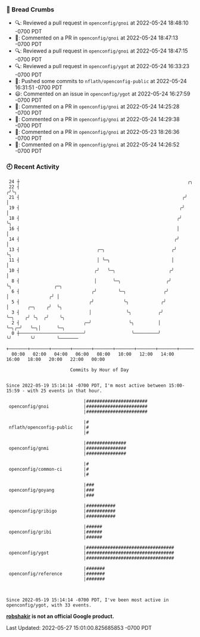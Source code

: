 ### 🍞 Bread Crumbs

 * 🔍: Reviewed a pull request in  `openconfig/gnoi` at 2022-05-24 18:48:10 -0700 PDT
 * 💬: Commented on a PR in  `openconfig/gnoi` at 2022-05-24 18:47:13 -0700 PDT
 * 🔍: Reviewed a pull request in  `openconfig/gnoi` at 2022-05-24 18:47:15 -0700 PDT
 * 🔍: Reviewed a pull request in  `openconfig/ygot` at 2022-05-24 16:33:23 -0700 PDT
 * 🚢: Pushed some commits to `nflath/openconfig-public` at 2022-05-24 16:31:51 -0700 PDT
 * 😃: Commented on an issue in `openconfig/ygot` at 2022-05-24 16:27:59 -0700 PDT
 * 💬: Commented on a PR in  `openconfig/gnoi` at 2022-05-24 14:25:28 -0700 PDT
 * 💬: Commented on a PR in  `openconfig/gnoi` at 2022-05-24 14:29:38 -0700 PDT
 * 💬: Commented on a PR in  `openconfig/gnoi` at 2022-05-23 18:26:36 -0700 PDT
 * 💬: Commented on a PR in  `openconfig/gnoi` at 2022-05-24 14:26:52 -0700 PDT

### 🕘 Recent Activity
```
 24 ┼                                                               ╭╮
 22 ┤                                                              ╭╯╰╮
 21 ┤                                                             ╭╯  │
 19 ┤                                                            ╭╯   │
 18 ┤                                                           ╭╯    ╰╮
 16 ┤                                                           │      │
 14 ┤                                                          ╭╯      │
 13 ┤                             ╭─╮                         ╭╯       ╰╮
 11 ┤                             │ ╰─╮                       │         │
 10 ┤                            ╭╯   ╰─╮                    ╭╯         │
  8 ┤                            │      ╰─╮                 ╭╯          ╰╮                ╭─╮
  6 ┤                           ╭╯        ╰─╮              ╭╯            │               ╭╯ │
  5 ┤                          ╭╯           ╰╮            ╭╯             │       ╭─╮    ╭╯  ╰╮
  3 ┤                          │             ╰╮          ╭╯              ╰─╮    ╭╯ ╰╮  ╭╯    ╰╮
  2 ┤                        ╭─╯              ╰╮         │                 ╰─╮╭─╯   ╰─╮│      ╰─╮
  0 ┼────────────────────────╯                 ╰─────────╯                   ╰╯       ╰╯        ╰───────
    +───────+───────+───────+───────+───────+───────+───────+───────+───────+───────+───────+───────+────
  00:00   02:00   04:00   06:00   08:00   10:00   12:00   14:00   16:00   18:00   20:00   22:00   00:00   

						Commits by Hour of Day


Since 2022-05-19 15:14:14 -0700 PDT, I'm most active between 15:00-15:59 - with 25 events in that hour.

```



```
                             |#######################
 openconfig/gnoi             |#######################
                             |#######################

                             |#
 nflath/openconfig-public    |#
                             |#

                             |###############
 openconfig/gnmi             |###############
                             |###############

                             |#
 openconfig/common-ci        |#
                             |#

                             |###
 openconfig/goyang           |###
                             |###

                             |###########
 openconfig/gribigo          |###########
                             |###########

                             |######
 openconfig/gribi            |######
                             |######

                             |#################################
 openconfig/ygot             |#################################
                             |#################################

                             |#######
 openconfig/reference        |#######
                             |#######



Since 2022-05-19 15:14:14 -0700 PDT, I've been most active in openconfig/ygot, with 33 events.

```
**[robshakir](mailto:robjs@google.com) is not an official Google product.**  


Last Updated: 2022-05-27 15:01:00.825685853 -0700 PDT
